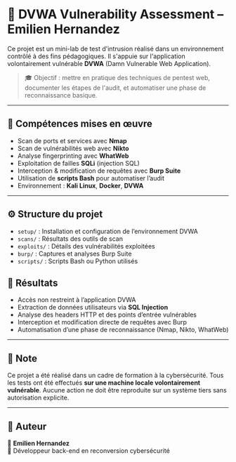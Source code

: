 # 🔐 DVWA Vulnerability Assessment – Emilien Hernandez

Ce projet est un mini-lab de test d'intrusion réalisé dans un environnement contrôlé à des fins pédagogiques. Il s'appuie sur l'application volontairement vulnérable **DVWA** (Damn Vulnerable Web Application).

> 🎓 Objectif : mettre en pratique des techniques de pentest web, documenter les étapes de l'audit, et automatiser une phase de reconnaissance basique.

---

## 🧠 Compétences mises en œuvre

- Scan de ports et services avec **Nmap**
- Scan de vulnérabilités web avec **Nikto**
- Analyse fingerprinting avec **WhatWeb**
- Exploitation de failles **SQLi** (injection SQL)
- Interception & modification de requêtes avec **Burp Suite**
- Utilisation de **scripts Bash** pour automatiser l’audit
- Environnement : **Kali Linux**, **Docker**, **DVWA**

---

## ⚙️ Structure du projet
- `setup/` : Installation et configuration de l’environnement DVWA
- `scans/` : Résultats des outils de scan
- `exploits/` : Détails des vulnérabilités exploitées
- `burp/` : Captures et analyses Burp Suite
- `scripts/` : Scripts Bash ou Python utilisés

## 🚀 Résultats

- Accès non restreint à l’application DVWA
- Extraction de données utilisateurs via **SQL Injection**
- Analyse des headers HTTP et des points d’entrée vulnérables
- Interception et modification directe de requêtes avec Burp
- Automatisation d’une phase de reconnaissance (Nmap, Nikto, WhatWeb)

---

## 🧪 Note

Ce projet a été réalisé dans un cadre de formation à la cybersécurité. Tous les tests ont été effectués **sur une machine locale volontairement vulnérable**. Aucune action ne doit être reproduite sur un système tiers sans autorisation explicite.

---

## 📌 Auteur

👤 **Emilien Hernandez**  
💼 Développeur back-end en reconversion cybersécurité  